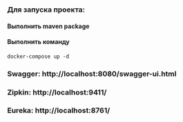 ### Для запуска проекта:

#### Выполнить maven package

#### Выполнить команду
```shell
docker-compose up -d
```

### Swagger: http://localhost:8080/swagger-ui.html
### Zipkin: http://localhost:9411/
### Eureka: http://localhost:8761/